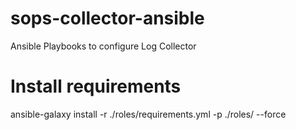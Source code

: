 # sops-collector-ansible
Ansible Playbooks to configure Log Collector


# Install requirements
ansible-galaxy install -r ./roles/requirements.yml -p ./roles/ --force

